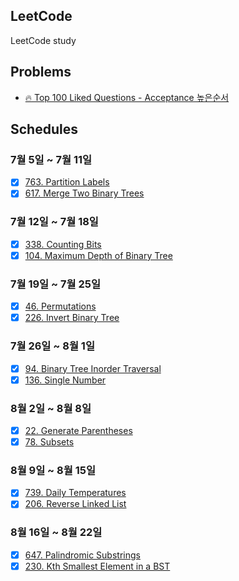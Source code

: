 ## LeetCode
LeetCode study

## Problems
* [🔥 Top 100 Liked Questions - Acceptance 높은순서](https://leetcode.com/problemset/all/?listId=79h8rn6&sort=DESCENDING&order=AC_RATE)

## Schedules

### 7월 5일 ~ 7월 11일
- [X] [763. Partition Labels](https://github.com/sangwoo0727/LeetCode/tree/main/partition-labels)
- [X] [617. Merge Two Binary Trees](https://github.com/sangwoo0727/LeetCode/tree/main/merge-two-binary-trees)

### 7월 12일 ~ 7월 18일
- [X] [338. Counting Bits](https://github.com/sangwoo0727/LeetCode/tree/main/counting-bits)
- [X] [104. Maximum Depth of Binary Tree](https://github.com/sangwoo0727/LeetCode/tree/main/maximum-depth-of-binary-tree)

### 7월 19일 ~ 7월 25일
- [X] [46. Permutations](https://github.com/sangwoo0727/LeetCode/tree/main/permutations)
- [X] [226. Invert Binary Tree](https://github.com/sangwoo0727/LeetCode/tree/main/invert-binary-tree)

### 7월 26일 ~ 8월 1일
- [X] [94. Binary Tree Inorder Traversal](https://github.com/sangwoo0727/LeetCode/tree/main/binary-tree-inorder-traversal)
- [X] [136. Single Number](https://github.com/sangwoo0727/LeetCode/tree/main/single-number)

### 8월 2일 ~ 8월 8일
- [X] [22. Generate Parentheses](https://github.com/sangwoo0727/LeetCode/tree/main/generate-parentheses)
- [X] [78. Subsets](https://github.com/sangwoo0727/LeetCode/tree/main/subsets)

### 8월 9일 ~ 8월 15일
- [X] [739. Daily Temperatures](https://github.com/sangwoo0727/LeetCode/tree/main/daily-temperatures)
- [X] [206. Reverse Linked List](https://github.com/sangwoo0727/LeetCode/tree/main/reverse-linked-list)

### 8월 16일 ~ 8월 22일
- [X] [647. Palindromic Substrings](https://github.com/sangwoo0727/LeetCode/tree/main/palindromic-substrings)
- [X] [230. Kth Smallest Element in a BST](https://github.com/sangwoo0727/LeetCode/tree/main/kth-smallest-element-in-a-bst)
